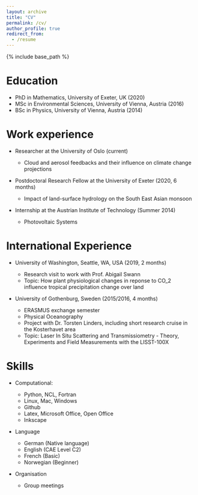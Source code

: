 ```yaml
---
layout: archive
title: "CV"
permalink: /cv/
author_profile: true
redirect_from:
  - /resume
---
```


{% include base_path %}

Education
======
* PhD in Mathematics, University of Exeter, UK (2020)
* MSc in Environmental Sciences, University of Vienna, Austria (2016)
* BSc in Physics, University of Vienna, Austria (2014)


Work experience
======
* Researcher at the University of Oslo (current)
  * Cloud and aerosol feedbacks and their influence on climate change projections
  
* Postdoctoral Research Fellow at the University of Exeter (2020, 6 months)
  * Impact of land-surface hydrology on the South East Asian monsoon

* Internship at the Austrian Institute of Technology (Summer 2014)
  * Photovoltaic Systems
  
  
International Experience
======
* University of Washington, Seattle, WA, USA (2019, 2 months)
  * Research visit to work with Prof. Abigail Swann
  * Topic: How plant physiological changes in reponse to CO_2 influence tropical precipitation change over land 
  
* University of Gothenburg, Sweden (2015/2016, 4 months)
  * ERASMUS exchange semester
  * Physical Oceanography
  * Project with Dr. Torsten Linders, including short research cruise in the Kosterhavet area
  * Topic: Laser In Situ Scattering and Transmissiometry - Theory, Experiments and Field Measurements with the LISST-100X


Skills
======
* Computational:
  * Python, NCL, Fortran
  * Linux, Mac, Windows
  * Github
  * Latex, Microsoft Office, Open Office
  * Inkscape 
  
* Language
  * German (Native language)
  * English (CAE Level C2)
  * French (Basic)
  * Norwegian (Beginner)
  
* Organisation
  * Group meetings 

  

